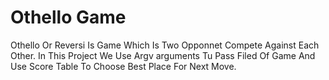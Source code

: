 # Othello Game

Othello Or Reversi Is Game Which Is Two Opponnet Compete Against Each Other.
In This Project We Use Argv arguments Tu Pass Filed Of Game And Use Score Table To Choose Best Place For Next Move. 
